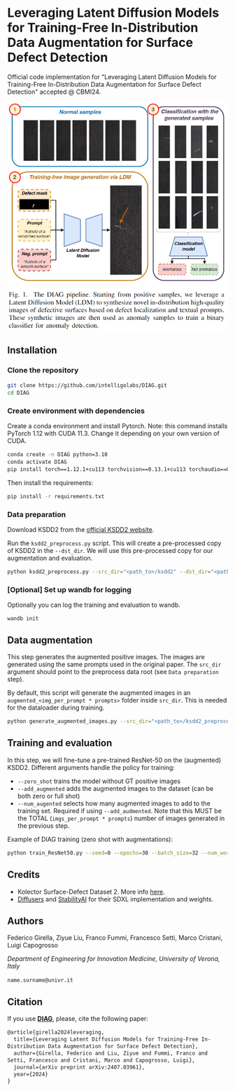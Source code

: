 # Leveraging Latent Diffusion Models for Training-Free In-Distribution Data Augmentation for Surface Defect Detection #

Official code implementation for "Leveraging Latent Diffusion Models for Training-Free In-Distribution Data Augmentation for Surface Defect Detection" accepted @ CBMI24.
<p align="center">
  <img src="src/teaser.png" alt="Teaser for DIAG" width=600/>
</p>

## Installation ##

### Clone the repository ###

```bash
git clone https://github.com/intelligolabs/DIAG.git
cd DIAG
```

### Create environment with dependencies ###
Create a conda environment and install Pytorch. Note: this command installs PyTorch 1.12 with CUDA 11.3. Change it depending on your own version of CUDA.
```bash
conda create -n DIAG python=3.10
conda activate DIAG
pip install torch==1.12.1+cu113 torchvision==0.13.1+cu113 torchaudio==0.12.1 --extra-index-url https://download.pytorch.org/whl/cu113
```

Then install the requirements:
```bash
pip install -r requirements.txt
```

### Data preparation ###
Download KSDD2 from the [official KSDD2 website](https://www.vicos.si/resources/kolektorsdd2/).

Run the `ksdd2_preprocess.py` script. This will create a pre-processed copy of KSDD2 in the `--dst_dir`. We will use this pre-processed copy for our augmentation and evaluation.
```bash
python ksdd2_preprocess.py --src_dir="<path_to>/ksdd2" --dst_dir="<path_to>/ksdd2_preprocessed"
```

### [Optional] Set up wandb for logging ###
Optionally you can log the training and evaluation to wandb.
```
wandb init
```

## Data augmentation ##
This step generates the augmented positive images. The images are generated using the same prompts used in the original paper. The `src_dir` argument should point to the preprocess data root (see `Data preparation` step).

By default, this script will generate the augmented images in an `augmented_<img_per_prompt * prompts>` folder inside `src_dir`. This is needed for the dataloader during training.
```bash
python generate_augmented_images.py --src_dir="<path_to>/ksdd2_preprocessed" --imgs_per_prompt=50  --seed=0
```

## Training and evaluation ##
In this step, we will fine-tune a pre-trained ResNet-50 on the (augmented) KSDD2.
Different arguments handle the policy for training:
- `--zero_shot` trains the model without GT positive images
- `--add_augmented` adds the augmented images to the dataset (can be both zero or full shot)
- `--num_augented` selects how many augmented images to add to the training set. Required if using `--add_audmented`. Note that this MUST be the TOTAL (`imgs_per_prompt * prompts`) number of images generated in the previous step.

Example of DIAG training (zero shot with augmentations):
```bash
python train_ResNet50.py --seed=0 --epochs=30 --batch_size=32 --num_workers=8 --dataset_path="<path_to>/ksdd2_preprocessed" --zero_shot --add_augmented --num_augmented=100 --logging
```

## Credits ##
- Kolector Surface-Defect Dataset 2. More info [here](https://www.vicos.si/resources/kolektorsdd2/).
- [Diffusers](https://huggingface.co/docs/diffusers/en/using-diffusers/sdxl) and [StabilityAI](https://huggingface.co/diffusers/stable-diffusion-xl-1.0-inpainting-0.1) for their SDXL implementation and weights.

## Authors ##
Federico Girella, Ziyue Liu, Franco Fummi, Francesco Setti, Marco Cristani, Luigi Capogrosso

*Department of Engineering for Innovation Medicine, University of Verona, Italy*

`name.surname@univr.it`

## Citation ##
If you use [**DIAG**](https://arxiv.org/abs/2407.03961), please, cite the following paper:
```
@article{girella2024leveraging,
  title={Leveraging Latent Diffusion Models for Training-Free In-Distribution Data Augmentation for Surface Defect Detection},
  author={Girella, Federico and Liu, Ziyue and Fummi, Franco and Setti, Francesco and Cristani, Marco and Capogrosso, Luigi},
  journal={arXiv preprint arXiv:2407.03961},
  year={2024}
}
```
